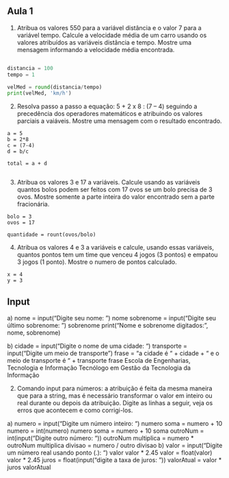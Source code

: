 ## Aula 1

1) Atribua os valores 550 para a variável distância e o valor 7 para a variável tempo. Calcule a
velocidade média de um carro usando os valores atribuídos as variáveis distância e tempo.
Mostre uma mensagem informando a velocidade média encontrada.

```python

distancia = 100
tempo = 1

velMed = round(distancia/tempo)
print(velMed, 'km/h')

```

2) Resolva passo a passo a equação: 5 + 2 x 8 : (7 – 4) seguindo a precedência dos operadores
matemáticos e atribuindo os valores parciais a vaiáveis. Mostre uma mensagem com o
resultado encontrado.

```
a = 5
b = 2*8
c = (7-4)
d = b/c

total = a + d


```

3) Atribua os valores 3 e 17 a variáveis. Calcule usando as variáveis quantos bolos podem ser
feitos com 17 ovos se um bolo precisa de 3 ovos. Mostre somente a parte inteira do valor
encontrado sem a parte fracionária.

```
bolo = 3
ovos = 17

quantidade = rount(ovos/bolo)

```


4) Atribua os valores 4 e 3 a variáveis e calcule, usando essas variáveis, quantos pontos tem
um time que venceu 4 jogos (3 pontos) e empatou 3 jogos (1 ponto). Mostre o numero de
pontos calculado.

```
x = 4
y = 3
```

## Input

a) nome = input(“Digite seu nome: ”)
nome
sobrenome = input(“Digite seu último sobrenome: ”)
sobrenome
print(“Nome e sobrenome digitados:”, nome, sobrenome)

b) cidade = input(“Digite o nome de uma cidade: “)
transporte = input(“Digite um meio de transporte”)
frase = “a cidade é “ + cidade + “ e o meio de transporte é “ + transporte
frase
Escola de Engenharias, Tecnologia e Informação
Tecnólogo em Gestão da Tecnologia da Informação

2) Comando input para números: a atribuição é feita da mesma maneira que para a string,
mas é necessário transformar o valor em inteiro ou real durante ou depois da atribuição.
Digite as linhas a seguir, veja os erros que acontecem e como corrigi-los.

a) numero = input(“Digite um número inteiro: “)
numero
soma = numero + 10
numero = int(numero)
numero
soma = numero + 10
soma
outroNum = int(input(“Digite outro número: “))
outroNum
multiplica = numero * outroNum
multiplica
divisao = numero / outro
divisao
b) valor = input(“Digite um número real usando ponto (.): “)
valor
valor * 2.45
valor = float(valor)
valor * 2.45
juros = float(input(“digite a taxa de juros: ”))
valorAtual = valor * juros
valorAtual




